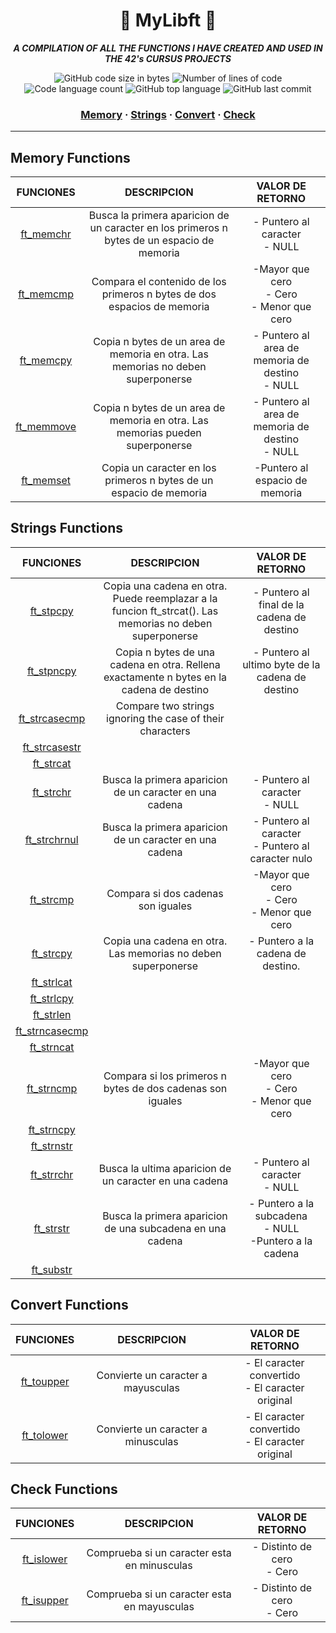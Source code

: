 <h1 align="center">🖖  MyLibft  🖖</h1>

<p align="center"><b><i>A COMPILATION OF ALL THE FUNCTIONS I HAVE CREATED AND USED IN THE 42's CURSUS PROJECTS</i></b><br></p>

<p align="center">
	<img alt="GitHub code size in bytes" src="https://img.shields.io/github/languages/code-size/Sant-TIG/mylibft?color=lightblue" />
	<img alt="Number of lines of code" src="https://img.shields.io/tokei/lines/github/Sant-TIG/mylibft?color=critical" />
	<img alt="Code language count" src="https://img.shields.io/github/languages/count/Sant-TIG/mylibft?color=yellow" />
	<img alt="GitHub top language" src="https://img.shields.io/github/languages/top/Sant-TIG/mylibft?color=blue" />
	<img alt="GitHub last commit" src="https://img.shields.io/github/last-commit/Sant-TIG/mylibft?color=green" />
</p>

<h3 align="center">
	<a href="#memory-functions">Memory</a>
	<span> · </span>
	<a href="#strings-functions">Strings</a>
	<span> · </span>
	<a href="#convert-functions">Convert</a>
	<span> · </span>
	<a href="#check-functions">Check</a>
</h3>

---

## Memory Functions
|FUNCIONES|DESCRIPCION|VALOR DE RETORNO|
|:-:|:-:|:-:|
|[ft_memchr](https://github.com/Sant-TIG/mylibft/blob/master/memory%20functions/ft_memchr.c)|Busca la primera aparicion de un caracter en los primeros n bytes de un espacio de memoria|- Puntero al caracter<br>- NULL|
|[ft_memcmp](https://github.com/Sant-TIG/mylibft/blob/master/memory%20functions/ft_memcmp.c)|Compara el contenido de los primeros n bytes de dos espacios de memoria|-Mayor que cero<br>- Cero<br>- Menor que cero|
|[ft_memcpy](https://github.com/Sant-TIG/mylibft/blob/master/memory%20functions/ft_memcpy.c)|Copia n bytes de un area de memoria en otra. Las memorias no deben superponerse|- Puntero al area de memoria de destino<br>- NULL|
|[ft_memmove](https://github.com/Sant-TIG/mylibft/blob/master/memory%20functions/ft_memmove.c)|Copia n bytes de un area de memoria en otra. Las memorias pueden superponerse|- Puntero al area de memoria de destino<br>- NULL|
|[ft_memset](https://github.com/Sant-TIG/mylibft/blob/master/memory%20functions/ft_memset.c)|Copia un caracter en los primeros n bytes de un espacio de memoria|-Puntero al espacio de memoria|

## Strings Functions
|FUNCIONES|DESCRIPCION|VALOR DE RETORNO|
|:-:|:-:|:-:|
|[ft_stpcpy](https://github.com/Sant-TIG/mylibft/blob/master/strings%20functions/ft_stpcpy.c)|Copia una cadena en otra. Puede reemplazar a la funcion ft_strcat(). Las memorias no deben superponerse|- Puntero al final de la cadena de destino|
|[ft_stpncpy](https://github.com/Sant-TIG/mylibft/blob/master/strings%20functions/ft_stpncpy.c)|Copia n bytes de una cadena en otra. Rellena exactamente n bytes en la cadena de destino|- Puntero al ultimo byte de la cadena de destino|
|[ft_strcasecmp](https://github.com/Sant-TIG/mylibft/blob/master/strings%20functions/ft_strcasecmp.c)|Compare two strings ignoring the case of their characters||
|[ft_strcasestr]()|||
|[ft_strcat]()|||
|[ft_strchr](https://github.com/Sant-TIG/mylibft/blob/master/strings%20functions/ft_strchr.c)|Busca la primera aparicion de un caracter en una cadena| - Puntero al caracter<br>- NULL|
|[ft_strchrnul](https://github.com/Sant-TIG/mylibft/blob/master/strings%20functions/ft_strchrnul.c)|Busca la primera aparicion de un caracter en una cadena| - Puntero al caracter<br>- Puntero al caracter nulo|
|[ft_strcmp](https://github.com/Sant-TIG/mylibft/blob/master/strings%20functions/ft_strcmp.c)|Compara si dos cadenas son iguales|-Mayor que cero<br>- Cero<br>- Menor que cero|
|[ft_strcpy](https://github.com/Sant-TIG/mylibft/blob/master/strings%20functions/ft_strcpy.c)|Copia una cadena en otra. Las memorias no deben superponerse|- Puntero a la cadena de destino.|
|[ft_strlcat]()|||
|[ft_strlcpy]()|||
|[ft_strlen]()|||
|[ft_strncasecmp]()|||
|[ft_strncat]()|||
|[ft_strncmp](https://github.com/Sant-TIG/mylibft/blob/master/strings%20functions/ft_strncmp.c)|Compara si los primeros n bytes de dos cadenas son iguales|-Mayor que cero<br>- Cero<br>- Menor que cero|
|[ft_strncpy]()|||
|[ft_strnstr]()|||
|[ft_strrchr](https://github.com/Sant-TIG/mylibft/blob/master/strings%20functions/ft_strrchr.c)|Busca la ultima aparicion de un caracter en una cadena| - Puntero al caracter<br>- NULL|
|[ft_strstr](https://github.com/Sant-TIG/mylibft/blob/master/strings%20functions/ft_strstr.c)|Busca la primera aparicion de una subcadena en una cadena|- Puntero a la subcadena<br>- NULL<br>-Puntero a la cadena|
|[ft_substr]()|||

## Convert Functions
|FUNCIONES|DESCRIPCION|VALOR DE RETORNO|
|:-:|:-:|:-:|
|[ft_toupper](https://github.com/Sant-TIG/mylibft/blob/master/convert/ft_toupper.c)|Convierte un caracter a mayusculas|- El caracter convertido<br> - El caracter original|
|[ft_tolower](https://github.com/Sant-TIG/mylibft/blob/master/convert/ft_tolower.c)|Convierte un caracter a minusculas|- El caracter convertido<br> - El caracter original|

## Check Functions
|FUNCIONES|DESCRIPCION|VALOR DE RETORNO|
|:-:|:-:|:-:|
|[ft_islower](https://github.com/Sant-TIG/mylibft/blob/master/check/ft_islower.c)|Comprueba si un caracter esta en minusculas|- Distinto de cero<br> - Cero|
|[ft_isupper](https://github.com/Sant-TIG/mylibft/blob/master/check/ft_isupper.c)|Comprueba si un caracter esta en mayusculas|- Distinto de cero<br> - Cero|
